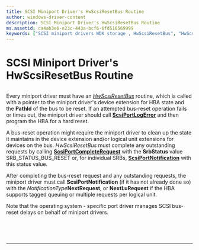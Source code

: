 ```yaml
---
title: SCSI Miniport Driver's HwScsiResetBus Routine
author: windows-driver-content
description: SCSI Miniport Driver's HwScsiResetBus Routine
ms.assetid: ca4ab3e6-e23c-443a-bcf6-6fd516569999
keywords: ["SCSI miniport drivers WDK storage , HwScsiResetBus", "HwScsiResetBus", "bus-reset operations WDK SCSI"]
---
```


# SCSI Miniport Driver's HwScsiResetBus Routine


## <span id="ddk_scsi_miniport_drivers_hwscsiresetbus_routine_kg"></span><span id="DDK_SCSI_MINIPORT_DRIVERS_HWSCSIRESETBUS_ROUTINE_KG"></span>


Every miniport driver must have an [*HwScsiResetBus*](https://msdn.microsoft.com/library/windows/hardware/ff557318) routine, which is called with a pointer to the miniport driver's device extension for HBA state and the **PathId** of the bus to be reset. If an attempted bus-reset operation fails or times out, the miniport driver should call [**ScsiPortLogError**](https://msdn.microsoft.com/library/windows/hardware/ff564652) and then program the HBA for a hard reset.

A bus-reset operation might require the miniport driver to clean up the state it maintains in the device extension and/or logical unit extensions for devices on the bus. *HwScsiResetBus* must complete any outstanding requests by calling [**ScsiPortCompleteRequest**](https://msdn.microsoft.com/library/windows/hardware/ff564608) with the **SrbStatus** value SRB\_STATUS\_BUS\_RESET or, for individual SRBs, [**ScsiPortNotification**](https://msdn.microsoft.com/library/windows/hardware/ff564657) with this status value.

After completing the bus-reset request and any outstanding requests, the miniport driver must call **ScsiPortNotification** (if it has not already done so) with the *NotificationType***NextRequest**, or **NextLuRequest** if the HBA supports tagged queuing or multiple requests per logical unit.

Note that the operating system - specific port driver manages SCSI bus-reset delays on behalf of miniport drivers.

 

 


--------------------


